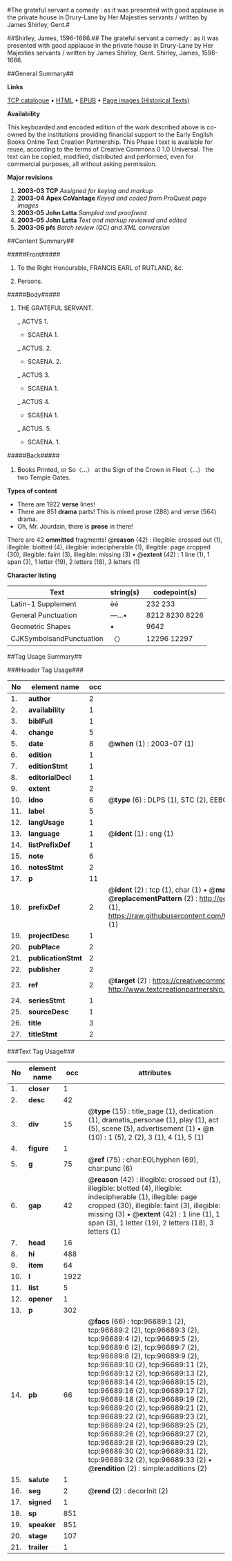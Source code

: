 #The grateful servant a comedy : as it was presented with good applause in the private house in Drury-Lane by Her Majesties servants / written by James Shirley, Gent.#

##Shirley, James, 1596-1666.##
The grateful servant a comedy : as it was presented with good applause in the private house in Drury-Lane by Her Majesties servants / written by James Shirley, Gent.
Shirley, James, 1596-1666.

##General Summary##

**Links**

[TCP catalogue](http://www.ota.ox.ac.uk/tcp/)  • 
[HTML](http://tei.it.ox.ac.uk/tcp/Texts-HTML/free/A59/A59981.html)  • 
[EPUB](http://tei.it.ox.ac.uk/tcp/Texts-EPUB/free/A59/A59981.epub) • 
[Page images (Historical Texts)](https://data.historicaltexts.jisc.ac.uk/view?pubId=eebo-13026072e&pageId=eebo-13026072e-96689-1)

**Availability**

This keyboarded and encoded edition of the
	       work described above is co-owned by the institutions
	       providing financial support to the Early English Books
	       Online Text Creation Partnership. This Phase I text is
	       available for reuse, according to the terms of Creative
	       Commons 0 1.0 Universal. The text can be copied,
	       modified, distributed and performed, even for
	       commercial purposes, all without asking permission.

**Major revisions**

1. __2003-03__ __TCP__ *Assigned for keying and markup*
1. __2003-04__ __Apex CoVantage__ *Keyed and coded from ProQuest page images*
1. __2003-05__ __John Latta__ *Sampled and proofread*
1. __2003-05__ __John Latta__ *Text and markup reviewed and edited*
1. __2003-06__ __pfs__ *Batch review (QC) and XML conversion*

##Content Summary##

#####Front#####

1. To the Right Honourable, FRANCIS EARL of RUTLAND, &c.

1. Persons.

#####Body#####

1. THE GRATEFUL SERVANT.

    _ ACTVS 1.

      * SCAENA 1.

    _ ACTUS. 2.

      * SCAENA. 2.

    _ ACTUS 3.

      * SCAENA 1.

    _ ACTUS 4.

      * SCAENA 1.

    _ ACTUS. 5.

      * SCAENA. 1.

#####Back#####

1. Books Printed, or So〈…〉 at the Sign of the Crown in Fleet〈…〉 the two Temple Gates.

**Types of content**

  * There are 1922 **verse** lines!
  * There are 851 **drama** parts! This is mixed prose (288) and verse (564) drama.
  * Oh, Mr. Jourdain, there is **prose** in there!

There are 42 **ommitted** fragments! 
 @__reason__ (42) : illegible: crossed out (1), illegible: blotted (4), illegible: indecipherable (1), illegible: page cropped (30), illegible: faint (3), illegible: missing (3)  •  @__extent__ (42) : 1 line (1), 1 span (3), 1 letter (19), 2 letters (18), 3 letters (1)

**Character listing**


|Text|string(s)|codepoint(s)|
|---|---|---|
|Latin-1 Supplement|èé|232 233|
|General Punctuation|—…•|8212 8230 8226|
|Geometric Shapes|▪|9642|
|CJKSymbolsandPunctuation|〈〉|12296 12297|

##Tag Usage Summary##

###Header Tag Usage###

|No|element name|occ|attributes|
|---|---|---|---|
|1.|__author__|2||
|2.|__availability__|1||
|3.|__biblFull__|1||
|4.|__change__|5||
|5.|__date__|8| @__when__ (1) : 2003-07 (1)|
|6.|__edition__|1||
|7.|__editionStmt__|1||
|8.|__editorialDecl__|1||
|9.|__extent__|2||
|10.|__idno__|6| @__type__ (6) : DLPS (1), STC (2), EEBO-CITATION (1), OCLC (1), VID (1)|
|11.|__label__|5||
|12.|__langUsage__|1||
|13.|__language__|1| @__ident__ (1) : eng (1)|
|14.|__listPrefixDef__|1||
|15.|__note__|6||
|16.|__notesStmt__|2||
|17.|__p__|11||
|18.|__prefixDef__|2| @__ident__ (2) : tcp (1), char (1)  •  @__matchPattern__ (2) : ([0-9\-]+):([0-9IVX]+) (1), (.+) (1)  •  @__replacementPattern__ (2) : http://eebo.chadwyck.com/downloadtiff?vid=$1&page=$2 (1), https://raw.githubusercontent.com/textcreationpartnership/Texts/master/tcpchars.xml#$1 (1)|
|19.|__projectDesc__|1||
|20.|__pubPlace__|2||
|21.|__publicationStmt__|2||
|22.|__publisher__|2||
|23.|__ref__|2| @__target__ (2) : https://creativecommons.org/publicdomain/zero/1.0/ (1), http://www.textcreationpartnership.org/docs/. (1)|
|24.|__seriesStmt__|1||
|25.|__sourceDesc__|1||
|26.|__title__|3||
|27.|__titleStmt__|2||


###Text Tag Usage###

|No|element name|occ|attributes|
|---|---|---|---|
|1.|__closer__|1||
|2.|__desc__|42||
|3.|__div__|15| @__type__ (15) : title_page (1), dedication (1), dramatis_personae (1), play (1), act (5), scene (5), advertisement (1)  •  @__n__ (10) : 1 (5), 2 (2), 3 (1), 4 (1), 5 (1)|
|4.|__figure__|1||
|5.|__g__|75| @__ref__ (75) : char:EOLhyphen (69), char:punc (6)|
|6.|__gap__|42| @__reason__ (42) : illegible: crossed out (1), illegible: blotted (4), illegible: indecipherable (1), illegible: page cropped (30), illegible: faint (3), illegible: missing (3)  •  @__extent__ (42) : 1 line (1), 1 span (3), 1 letter (19), 2 letters (18), 3 letters (1)|
|7.|__head__|16||
|8.|__hi__|488||
|9.|__item__|64||
|10.|__l__|1922||
|11.|__list__|5||
|12.|__opener__|1||
|13.|__p__|302||
|14.|__pb__|66| @__facs__ (66) : tcp:96689:1 (2), tcp:96689:2 (2), tcp:96689:3 (2), tcp:96689:4 (2), tcp:96689:5 (2), tcp:96689:6 (2), tcp:96689:7 (2), tcp:96689:8 (2), tcp:96689:9 (2), tcp:96689:10 (2), tcp:96689:11 (2), tcp:96689:12 (2), tcp:96689:13 (2), tcp:96689:14 (2), tcp:96689:15 (2), tcp:96689:16 (2), tcp:96689:17 (2), tcp:96689:18 (2), tcp:96689:19 (2), tcp:96689:20 (2), tcp:96689:21 (2), tcp:96689:22 (2), tcp:96689:23 (2), tcp:96689:24 (2), tcp:96689:25 (2), tcp:96689:26 (2), tcp:96689:27 (2), tcp:96689:28 (2), tcp:96689:29 (2), tcp:96689:30 (2), tcp:96689:31 (2), tcp:96689:32 (2), tcp:96689:33 (2)  •  @__rendition__ (2) : simple:additions (2)|
|15.|__salute__|1||
|16.|__seg__|2| @__rend__ (2) : decorInit (2)|
|17.|__signed__|1||
|18.|__sp__|851||
|19.|__speaker__|851||
|20.|__stage__|107||
|21.|__trailer__|1||
